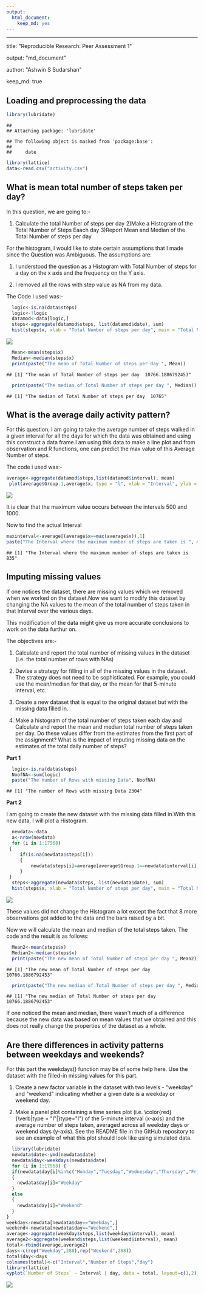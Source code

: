 ```yaml
---
output: 
  html_document: 
    keep_md: yes
---
```

---
title: "Reproducible Research: Peer Assessment 1"

output: "md_document"

author: "Ashwin S Sudarshan"

keep_md: true


## Loading and preprocessing the data

```r
library(lubridate)
```

```
## 
## Attaching package: 'lubridate'
```

```
## The following object is masked from 'package:base':
## 
##     date
```

```r
library(lattice)
data<-read.csv("activity.csv")
```
## What is mean total number of steps taken per day?

In this question, we are going to:-
1) Calculate the total Number of steps per day
2)Make a Histogram of the Total Number of Steps Eaach day
3)Report Mean and Median of the Total Number of steps per day

For the histogram, I would like to state certain assumptions that I made since the Question was Ambiguous.
The assumptions are:

1) I understood the question as a Histogram with Total Number of steps for a day on the x axis and the frequency on the Y axis.

2) I removed all the rows with step value as NA from my data.

The Code I used was:-

```r
  logic<-is.na(data$steps)
  logic<-!logic
  datamod<-data[logic,]
  steps<-aggregate(datamod$steps, list(datamod$date), sum)
  hist(steps$x, xlab = "Total Number of steps per day", main = "Total Number of Steps per day")
```

![](PA1_template_files/figure-html/unnamed-chunk-2-1.png)<!-- -->

```r
  Mean<-mean(steps$x)
  Median<-median(steps$x)
  print(paste("The mean of Total Number of steps per day ", Mean))
```

```
## [1] "The mean of Total Number of steps per day  10766.1886792453"
```

```r
  print(paste("The median of Total Number of steps per day ", Median))
```

```
## [1] "The median of Total Number of steps per day  10765"
```


## What is the average daily activity pattern?

For this question, I am going to take the average number of steps walked in a given interval for all the days for which the data was obtained and using this construct a data frame.I am using this data to make a line plot and from observation and R functions, one can predict the max value of this Average Number of steps.

The code i used was:-

```r
average<-aggregate(datamod$steps,list(datamod$interval), mean)
 plot(average$Group.1,average$x, type = "l", xlab = "Interval", ylab = "Average Number of Steps")
```

![](PA1_template_files/figure-html/unnamed-chunk-3-1.png)<!-- -->

It is clear that the maximum value occurs between the intervals 500 and 1000.

Now to find the actual Interval

```r
maxinterval<-average[(average$x==max(average$x)),1]
paste("The Interval where the maximum number of steps are taken is ", maxinterval)
```

```
## [1] "The Interval where the maximum number of steps are taken is  835"
```

## Imputing missing values

If one notices the dataset, there are missing values which we removed when we worked on the dataset.Now we want to modify this dataset by changing the NA values to the mean of the total number of steps taken in that Interval over the various days.

This modification of the data might give us more accurate conclusions to work on the data furthur on.

The objectives are:-

1) Calculate and report the total number of missing values in the dataset (i.e. the total number of rows with NAs)

2) Devise a strategy for filling in all of the missing values in the dataset. The strategy does not need to be sophisticated. For example, you could use the mean/median for that day, or the mean for that 5-minute interval, etc.

3) Create a new dataset that is equal to the original dataset but with the missing data filled in.

4) Make a histogram of the total number of steps taken each day and Calculate and report the mean and median total number of steps taken per day. Do these values differ from the estimates from the first part of the assignment? What is the impact of imputing missing data on the estimates of the total daily number of steps?

**Part 1**

```r
  logic<-is.na(data$steps)
  NoofNA<-sum(logic)
  paste("The number of Rows with missing Data", NoofNA)
```

```
## [1] "The number of Rows with missing Data 2304"
```

**Part 2**

I am going to create the new dataset with the missing data filled in.With this new data, I will plot a Histogram.

```r
  newdata<-data
  a<-nrow(newdata)
  for (i in 1:17568) 
 {
     if(is.na(newdata$steps[i]))
     {
         newdata$steps[i]=average[average$Group.1==newdata$interval[i],2]
     }
 }
  steps<-aggregate(newdata$steps, list(newdata$date), sum)
  hist(steps$x, xlab = "Total Number of steps per day", main = "Total Number of Steps per day")
```

![](PA1_template_files/figure-html/unnamed-chunk-6-1.png)<!-- -->

These values did not change the Histogram a lot except the fact that 8 more observations got added to the data and the bars raised by a bit.

Now we will calculate the mean and median of the total steps taken. The code and the result is as follows:

```r
  Mean2<-mean(steps$x)
  Median2<-median(steps$x)
  print(paste("The new mean of Total Number of steps per day ", Mean2))
```

```
## [1] "The new mean of Total Number of steps per day  10766.1886792453"
```

```r
  print(paste("The new median of Total Number of steps per day ", Median2))
```

```
## [1] "The new median of Total Number of steps per day  10766.1886792453"
```

If one noticed the mean and median, there wasn't much of a difference because the new data was based on mean values that we obtained and this does not really change the properties of the dataset as a whole.

## Are there differences in activity patterns between weekdays and weekends?

For this part the weekdays() function may be of some help here. Use the dataset with the filled-in missing values for this part.

1) Create a new factor variable in the dataset with two levels - "weekday" and "weekend" indicating whether a given date is a weekday or weekend day.

2) Make a panel plot containing a time series plot (i.e. \color{red}{\verb|type = "l"|}type="l") of the 5-minute interval (x-axis) and the average number of steps taken, averaged across all weekday days or weekend days (y-axis). See the README file in the GitHub repository to see an example of what this plot should look like using simulated data.



```r
  library(lubridate)
  newdata$date<-ymd(newdata$date)
  newdata$day<-weekdays(newdata$date)
  for (i in 1:17568) {
  if(newdata$day[i]%in%c("Monday","Tuesday","Wednesday","Thursday","Friday"))
  {
    newdata$day[i]="Weekday"
  }
  else
  {
    newdata$day[i]="Weekend"
  }
}
weekday<-newdata[newdata$day=="Weekday",]
weekend<-newdata[newdata$day=="Weekend",]
average<-aggregate(weekday$steps,list(weekday$interval), mean)
average2<-aggregate(weekend$steps,list(weekend$interval), mean)
total<-rbind(average,average2)
days<-c(rep("Weekday",288),rep("Weekend",288))
total$day<-days
colnames(total)<-c("Interval","Number of Steps","day")
library(lattice)
xyplot(`Number of Steps` ~ Interval | day, data = total, layout=c(1,2), type="l")
```

![](PA1_template_files/figure-html/unnamed-chunk-8-1.png)<!-- -->
